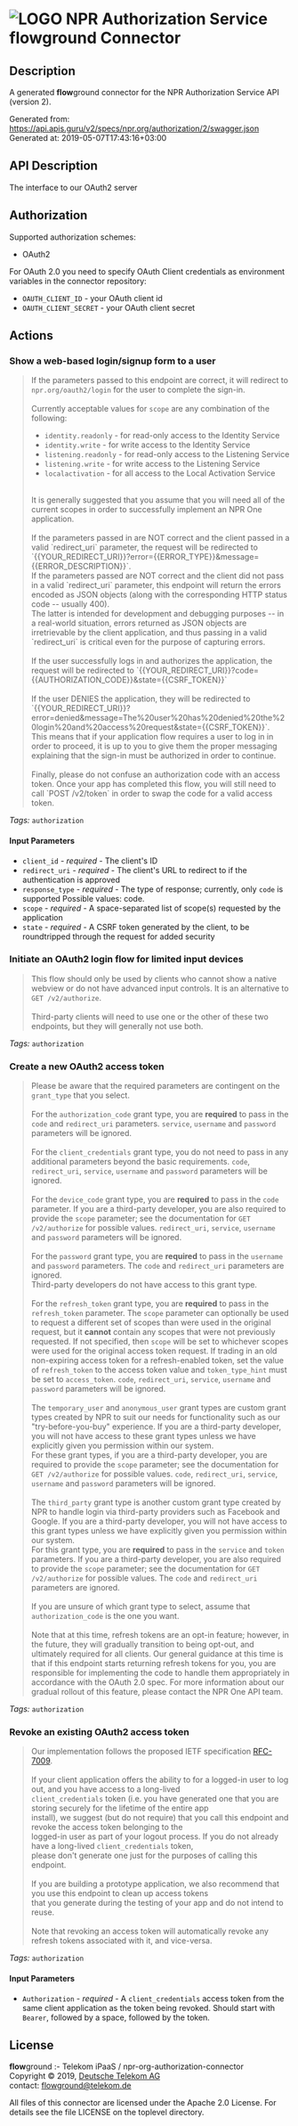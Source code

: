 # ![LOGO](logo.png) NPR Authorization Service **flow**ground Connector

## Description

A generated **flow**ground connector for the NPR Authorization Service API (version 2).

Generated from: https://api.apis.guru/v2/specs/npr.org/authorization/2/swagger.json<br/>
Generated at: 2019-05-07T17:43:16+03:00

## API Description

The interface to our OAuth2 server

## Authorization

Supported authorization schemes:
- OAuth2

For OAuth 2.0 you need to specify OAuth Client credentials as environment variables in the connector repository:
* `OAUTH_CLIENT_ID` - your OAuth client id
* `OAUTH_CLIENT_SECRET` - your OAuth client secret

## Actions

### Show a web-based login/signup form to a user

> If the parameters passed to this endpoint are correct, it will redirect to `npr.org/oauth2/login` for the user to complete the sign-in.<br/>
> <br/>
> Currently acceptable values for `scope` are any combination of the following:<br/>
> - `identity.readonly` - for read-only access to the Identity Service<br/>
> - `identity.write` - for write access to the Identity Service<br/>
> - `listening.readonly` - for read-only access to the Listening Service<br/>
> - `listening.write` - for write access to the Listening Service<br/>
> - `localactivation` - for all access to the Local Activation Service<br/>
> <br/>
> It is generally suggested that you assume that you will need all of the current scopes in order to successfully implement an NPR One application.<br/>
> <br/>
> If the parameters passed in are NOT correct and the client passed in a valid `redirect_uri` parameter, the request will be redirected to `{{YOUR_REDIRECT_URI}}?error={{ERROR_TYPE}}&message={{ERROR_DESCRIPTION}}`.<br/>
> If the parameters passed are NOT correct and the client did not pass in a valid `redirect_uri` parameter, this endpoint will return the errors encoded as JSON objects (along with the corresponding HTTP status code -- usually 400).<br/>
> The latter is intended for development and debugging purposes -- in a real-world situation, errors returned as JSON objects are irretrievable by the client application, and thus passing in a valid `redirect_uri` is critical even for the purpose of capturing errors.<br/>
> <br/>
> If the user successfully logs in and authorizes the application, the request will be redirected to `{{YOUR_REDIRECT_URI}}?code={{AUTHORIZATION_CODE}}&state={{CSRF_TOKEN}}`<br/>
> <br/>
> If the user DENIES the application, they will be redirected to `{{YOUR_REDIRECT_URI}}?error=denied&message=The%20user%20has%20denied%20the%20login%20and%20access%20request&state={{CSRF_TOKEN}}`.<br/>
> This means that if your application flow requires a user to log in in order to proceed, it is up to you to give them the proper messaging explaining that the sign-in must be authorized in order to continue.<br/>
> <br/>
> Finally, please do not confuse an authorization code with an access token. Once your app has completed this flow, you will still need to call `POST /v2/token` in order to swap the code for a valid access token.

*Tags:* `authorization`

#### Input Parameters
* `client_id` - _required_ - The client's ID
* `redirect_uri` - _required_ - The client's URL to redirect to if the authentication is approved
* `response_type` - _required_ - The type of response; currently, only `code` is supported
    Possible values: code.
* `scope` - _required_ - A space-separated list of scope(s) requested by the application
* `state` - _required_ - A CSRF token generated by the client, to be roundtripped through the request for added security

### Initiate an OAuth2 login flow for limited input devices

> This flow should only be used by clients who cannot show a native webview or do not have advanced input controls. It is an alternative to `GET /v2/authorize`.<br/>
> <br/>
> Third-party clients will need to use one or the other of these two endpoints, but they will generally not use both.

*Tags:* `authorization`

### Create a new OAuth2 access token

> Please be aware that the required parameters are contingent on the `grant_type` that you select.<br/>
> <br/>
> For the `authorization_code` grant type, you are **required** to pass in the `code` and `redirect_uri` parameters. `service`, `username` and `password` parameters will be ignored.<br/>
> <br/>
> For the `client_credentials` grant type, you do not need to pass in any additional parameters beyond the basic requirements. `code`, `redirect_uri`, `service`, `username` and `password` parameters will be ignored.<br/>
> <br/>
> For the `device_code` grant type, you are **required** to pass in the `code` parameter. If you are a third-party developer, you are also required to provide the `scope` parameter; see the documentation for `GET /v2/authorize` for possible values. `redirect_uri`, `service`, `username` and `password` parameters will be ignored.<br/>
> <br/>
> For the `password` grant type, you are **required** to pass in the `username` and `password` parameters. The `code` and `redirect_uri` parameters are ignored.<br/>
> Third-party developers do not have access to this grant type.<br/>
> <br/>
> For the `refresh_token` grant type, you are **required** to pass in the `refresh_token` parameter. The `scope` parameter can optionally be used to request a different set of scopes than were used in the original request, but it **cannot** contain any scopes that were not previously requested. If not specified, then `scope` will be set to whichever scopes were used for the original access token request. If trading in an old non-expiring access token for a refresh-enabled token, set the value of `refresh_token` to the access token value and `token_type_hint` must be set to `access_token`. `code`, `redirect_uri`, `service`, `username` and `password` parameters will be ignored.<br/>
> <br/>
> The `temporary_user` and `anonymous_user` grant types are custom grant types created by NPR to suit our needs for functionality such as our &quot;try-before-you-buy&quot; experience. If you are a third-party developer, you will not have access to these grant types unless we have explicitly given you permission within our system.<br/>
> For these grant types, if you are a third-party developer, you are required to provide the `scope` parameter; see the documentation for `GET /v2/authorize` for possible values. `code`, `redirect_uri`, `service`, `username` and `password` parameters will be ignored.<br/>
> <br/>
> The `third_party` grant type is another custom grant type created by NPR to handle login via third-party providers such as Facebook and Google. If you are a third-party developer, you will not have access to this grant types unless we have explicitly given you permission within our system.<br/>
> For this grant type, you are **required** to pass in the `service` and `token` parameters. If you are a third-party developer, you are also required to provide the `scope` parameter; see the documentation for `GET /v2/authorize` for possible values. The `code` and `redirect_uri` parameters are ignored.<br/>
> <br/>
> If you are unsure of which grant type to select, assume that `authorization_code` is the one you want.<br/>
> <br/>
> Note that at this time, refresh tokens are an opt-in feature; however, in the future, they will gradually transition to being opt-out, and ultimately required for all clients. Our general guidance at this time is that if this endpoint starts returning refresh tokens for you, you are responsible for implementing the code to handle them appropriately in accordance with the OAuth 2.0 spec. For more information about our gradual rollout of this feature, please contact the NPR One API team.

*Tags:* `authorization`

### Revoke an existing OAuth2 access token

> Our implementation follows the proposed IETF specification [RFC-7009](https://tools.ietf.org/html/rfc7009).<br/>
> <br/>
> If your client application offers the ability to for a logged-in user to log out, and you have access to a long-lived<br/>
> `client_credentials` token (i.e. you have generated one that you are storing securely for the lifetime of the entire app<br/>
> install), we suggest (but do not require) that you call this endpoint and revoke the access token belonging to the<br/>
> logged-in user as part of your logout process. If you do not already have a long-lived `client_credentials` token,<br/>
> please don't generate one just for the purposes of calling this endpoint.<br/>
> <br/>
> If you are building a prototype application, we also recommend that you use this endpoint to clean up access tokens<br/>
> that you generate during the testing of your app and do not intend to reuse.<br/>
> <br/>
> Note that revoking an access token will automatically revoke any refresh tokens associated with it, and vice-versa.

*Tags:* `authorization`

#### Input Parameters
* `Authorization` - _required_ - A `client_credentials` access token from the same client application as the token being revoked. Should start with `Bearer`, followed by a space, followed by the token.

## License

**flow**ground :- Telekom iPaaS / npr-org-authorization-connector<br/>
Copyright © 2019, [Deutsche Telekom AG](https://www.telekom.de)<br/>
contact: flowground@telekom.de

All files of this connector are licensed under the Apache 2.0 License. For details
see the file LICENSE on the toplevel directory.
